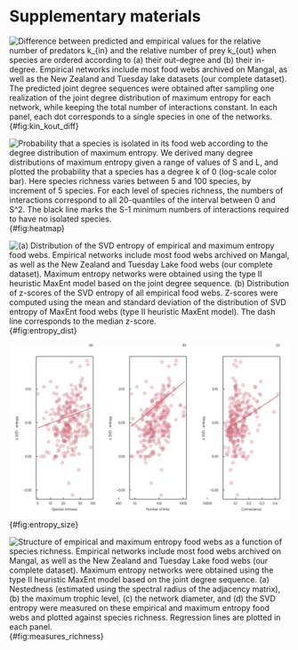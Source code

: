 # Supplementary materials 

![Difference between predicted and empirical values for the relative number of predators $k_{in}$ and the relative number of prey $k_{out}$ when species are ordered according to (a) their out-degree and (b) their in-degree. Empirical networks include most food webs archived on Mangal, as well as the New Zealand and Tuesday lake datasets (our complete dataset). The predicted joint degree sequences were obtained after sampling one realization of the joint degree distribution of maximum entropy for each network, while keeping the total number of interactions constant. In each panel, each dot corresponds to a single species in one of the networks.](figures/kin_kout_difference.png){#fig:kin_kout_diff}

![Probability that a species is isolated in its food web according to the degree distribution of maximum entropy. We derived many degree distributions of maximum entropy given a range of values of $S$ and $L$, and plotted the probability that a species has a degree $k$ of $0$ (log-scale color bar). Here species richness varies between $5$ and $100$ species, by increment of $5$ species. For each level of species richness, the numbers of interactions correspond to all 20-quantiles of the interval between $0$ and $S^2$. The black line marks the $S-1$ minimum numbers of interactions required to have no isolated species.](figures/heatmap_disconnected.png){#fig:heatmap}

![(a) Distribution of the SVD entropy of empirical and maximum entropy food webs. Empirical networks include most food webs archived on Mangal, as well as the New Zealand and Tuesday Lake food webs (our complete dataset). Maximum entropy networks were obtained using the type II heuristic MaxEnt model based on the joint degree sequence. (b) Distribution of z-scores of the SVD entropy of all empirical food webs. Z-scores were computed using the mean and standard deviation of the distribution of SVD entropy of MaxEnt food webs (type II heuristic MaxEnt model). The dash line corresponds to the median z-score.](figures/entropy_distribution.png){#fig:entropy_dist}

![Difference in SVD entropy between maximum entropy and empirical food webs as a function of (a) species richness, (b) the number of interactions, and (c) connectance. Empirical networks include most food webs archived on Mangal, as well as the New Zealand and Tuesday Lake food webs (our complete dataset). Maximum entropy networks were obtained using the type II heuristic MaxEnt model based on the joint degree sequence. Regression lines are plotted in each panel.](figures/difference_entropy.png){#fig:entropy_size}

![Structure of empirical and maximum entropy food webs as a function of species richness. Empirical networks include most food webs archived on Mangal, as well as the New Zealand and Tuesday Lake food webs (our complete dataset). Maximum entropy networks were obtained using the type II heuristic MaxEnt model based on the joint degree sequence. (a) Nestedness (estimated using the spectral radius of the adjacency matrix), (b) the maximum trophic level, (c) the network diameter, and (d) the SVD entropy were measured on these empirical and maximum entropy food webs and plotted against species richness. Regression lines are plotted in each panel.](figures/measures_richness.png){#fig:measures_richness}
